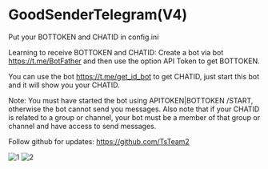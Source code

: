 # GoodSenderTelegram(V4)
Put your BOTTOKEN and CHATID in config.ini

Learning to receive BOTTOKEN and CHATID:
Create a bot via bot https://t.me/BotFather and then use the option API Token to get BOTTOKEN.

You can use the bot https://t.me/get_id_bot to get CHATID, just start this bot and it will show you your CHATID.

Note:
You must have started the bot using APITOKEN|BOTTOKEN /START, otherwise the bot cannot send you messages.
Also note that if your CHATID is related to a group or channel, your bot must be a member of that group or channel and have access to send messages.


Follow github for updates: https://github.com/TsTeam2

![1](https://user-images.githubusercontent.com/120650311/208096246-3fe55a09-78a7-4f2a-bf58-26f447528ae1.png)
![2](https://www.youtube.com/watch?v=ZPC9y_kiVtA)
